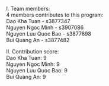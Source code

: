 I. Team members:\
4 members contributes to this program:\
Dao Kha Tuan - s3877347\
Nguyen Ngoc Minh - s3907086\
Nguyen Luu Quoc Bao - s3877698\
Bui Quang An - s3877482

II. Contribution score:\
Dao Kha Tuan: 9\
Nguyen Ngoc Minh: 9\
Nguyen Luu Quoc Bao: 9\
Bui Quang An: 9

